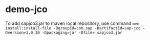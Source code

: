 demo-jco
========

To add sapjco3.jar to maven local repository, use command `mvn install:install-file -DgroupId=com.sap -DartifactId=sap-jco -Dversion=3.0.10 -Dpackaging=jar -Dfile= sapjco3.jar`
